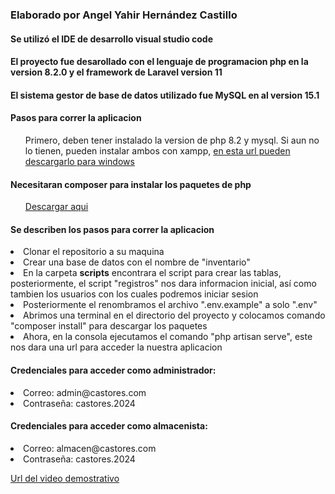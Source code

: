 <h3>Elaborado por Angel Yahir Hernández Castillo</h3>
<h4>Se utilizó el IDE de desarrollo visual studio code </h4> 
<h4>El proyecto fue desarollado con el lenguaje de programacion php en la version 8.2.0 y el framework de Laravel version 11 </h4> 
<h4> El sistema gestor de base de datos utilizado fue MySQL en al version 15.1 </h4> 
<h4> Pasos para correr la aplicacion </h4> 
    <ol>Primero, deben tener instalado la version de php 8.2 y mysql. Si aun no lo tienen, pueden instalar ambos con xampp, <a href="https://sourceforge.net/projects/xampp/files/XAMPP%20Windows/8.2.0/">en esta url pueden descargarlo para windows</a> </ol>
<h4>Necesitaran composer para instalar los paquetes de php</h4>
    <ol><a href="https://getcomposer.org/download/">Descargar aqui</a></ol>

<h4>Se describen los pasos para correr la aplicacion</h4>
<li>Clonar el repositorio a su maquina</li>
<li>Crear una base de datos con el nombre de "inventario"</li>
<li>En la carpeta <b>scripts</b> encontrara el script para crear las tablas, posteriormente, el script "registros" nos dara informacion inicial, así como tambien los usuarios con los cuales podremos iniciar sesion </li>
<li>Posteriormente el renombramos el archivo ".env.example" a solo ".env"</li>
<li>Abrimos una terminal en el directorio del proyecto y colocamos comando "composer install" para descargar los paquetes</li>
<li>Ahora, en la consola ejecutamos el comando "php artisan serve", este nos dara una url para acceder la nuestra aplicacion</li>

<h4>Credenciales para acceder como administrador:</h4>
<li>Correo: admin@castores.com</li>
<li>Contraseña: castores.2024</li>

<h4>Credenciales para acceder como almacenista:</h4>
<li>Correo: almacen@castores.com</li>
<li>Contraseña: castores.2024</li>

<a href="https://drive.google.com/drive/folders/1FimEFGrhgrclR-f2d3N0mpj1Xhb5sixw?usp=sharing">Url del video demostrativo</a>

